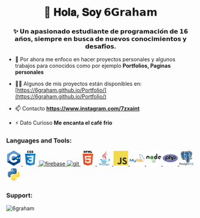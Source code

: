 <h1 align="center">👋 𝐇𝐨𝐥𝐚, 𝐒𝐨𝐲 𝟲𝗚𝗿𝗮𝗵𝗮𝗺</h1>
<h3 align="center">✨ 𝗨𝗻 𝗮𝗽𝗮𝘀𝗶𝗼𝗻𝗮𝗱𝗼 𝗲𝘀𝘁𝘂𝗱𝗶𝗮𝗻𝘁𝗲 𝗱𝗲 𝗽𝗿𝗼𝗴𝗿𝗮𝗺𝗮𝗰𝗶𝗼́𝗻 𝗱𝗲 𝟭𝟲 𝗮𝗻̃𝗼𝘀, 𝘀𝗶𝗲𝗺𝗽𝗿𝗲 𝗲𝗻 𝗯𝘂𝘀𝗰𝗮 𝗱𝗲 𝗻𝘂𝗲𝘃𝗼𝘀 𝗰𝗼𝗻𝗼𝗰𝗶𝗺𝗶𝗲𝗻𝘁𝗼𝘀 𝘆 𝗱𝗲𝘀𝗮𝗳𝗶́𝗼𝘀.</h3>

- 🔭 Por ahora me enfoco en hacer proyectos personales y algunos trabajos para conocidos como por ejemplo **Portfolios, Paginas personales**

- 👨‍💻 Algunos de mis proyectos están disponibles en: [https://6graham.github.io/Portfolio/](https://6graham.github.io/Portfolio/)

- 📫 Contacto **https://www.instagram.com/7zxaint**

- ⚡ Dato Curioso **Me encanta el café frio**

<h3 align="left">Languages and Tools:</h3>
<p align="left"> <a href="https://www.w3schools.com/cpp/" target="_blank" rel="noreferrer"> <img src="https://raw.githubusercontent.com/devicons/devicon/master/icons/cplusplus/cplusplus-original.svg" alt="cplusplus" width="40" height="40"/> </a> <a href="https://www.w3schools.com/css/" target="_blank" rel="noreferrer"> <img src="https://raw.githubusercontent.com/devicons/devicon/master/icons/css3/css3-original-wordmark.svg" alt="css3" width="40" height="40"/> </a> <a href="https://firebase.google.com/" target="_blank" rel="noreferrer"> <img src="https://www.vectorlogo.zone/logos/firebase/firebase-icon.svg" alt="firebase" width="40" height="40"/> </a> <a href="https://git-scm.com/" target="_blank" rel="noreferrer"> <img src="https://www.vectorlogo.zone/logos/git-scm/git-scm-icon.svg" alt="git" width="40" height="40"/> </a> <a href="https://www.w3.org/html/" target="_blank" rel="noreferrer"> <img src="https://raw.githubusercontent.com/devicons/devicon/master/icons/html5/html5-original-wordmark.svg" alt="html5" width="40" height="40"/> </a> <a href="https://www.java.com" target="_blank" rel="noreferrer"> <img src="https://raw.githubusercontent.com/devicons/devicon/master/icons/java/java-original.svg" alt="java" width="40" height="40"/> </a> <a href="https://developer.mozilla.org/en-US/docs/Web/JavaScript" target="_blank" rel="noreferrer"> <img src="https://raw.githubusercontent.com/devicons/devicon/master/icons/javascript/javascript-original.svg" alt="javascript" width="40" height="40"/> </a> <a href="https://www.mysql.com/" target="_blank" rel="noreferrer"> <img src="https://raw.githubusercontent.com/devicons/devicon/master/icons/mysql/mysql-original-wordmark.svg" alt="mysql" width="40" height="40"/> </a> <a href="https://nodejs.org" target="_blank" rel="noreferrer"> <img src="https://raw.githubusercontent.com/devicons/devicon/master/icons/nodejs/nodejs-original-wordmark.svg" alt="nodejs" width="40" height="40"/> </a> <a href="https://www.php.net" target="_blank" rel="noreferrer"> <img src="https://raw.githubusercontent.com/devicons/devicon/master/icons/php/php-original.svg" alt="php" width="40" height="40"/> </a> <a href="https://www.postgresql.org" target="_blank" rel="noreferrer"> <img src="https://raw.githubusercontent.com/devicons/devicon/master/icons/postgresql/postgresql-original-wordmark.svg" alt="postgresql" width="40" height="40"/> </a> <a href="https://www.python.org" target="_blank" rel="noreferrer"> <img src="https://raw.githubusercontent.com/devicons/devicon/master/icons/python/python-original.svg" alt="python" width="40" height="40"/> </a> </p>


<h3 align="left">Support:</h3>
<p><a href="https://ko-fi.com/6graham"> <img align="left" src="https://cdn.ko-fi.com/cdn/kofi3.png?v=3" height="50" width="210" alt="6graham" /></a></p><br><br>
